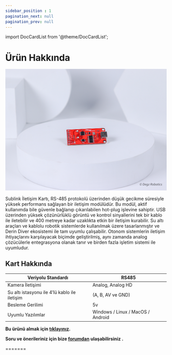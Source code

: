 ```yaml
---
sidebar_position : 1
pagination_next: null
pagination_prev: null
---
```


import DocCardList from '@theme/DocCardList';

# Ürün Hakkında

![Sublink iletişim Modülü](./image/sublink-5.jpg)

Sublink İletişim Kartı, RS-485 protokolü üzerinden düşük gecikme süresiyle yüksek performans sağlayan bir iletişim modülüdür. Bu modül, aktif kullanımda bile güvenle bağlanıp çıkarılabilen hot-plug işlevine sahiptir. USB üzerinden yüksek çözünürlüklü görüntü ve kontrol sinyallerini tek bir kablo ile iletebilir ve 400 metreye kadar uzaklıkta etkin bir iletişim kurabilir. Su altı araçları ve kablolu robotik sistemlerde kullanılmak üzere tasarlanmıştır ve Derin Diver ekosistemi ile tam uyumlu çalışabilir. Otonom sistemlerin iletişim ihtiyaçlarını karşılayacak biçimde geliştirilmiş, aynı zamanda analog çözücülerle entegrasyona olanak tanır ve birden fazla işletim sistemi ile uyumludur.



 

## Kart Hakkında

| Veriyolu Standardı                             | RS485             |
|------------------------------------------------|-------------------|
| Kamera İletişimi                               | Analog, Analog HD |
| Su altı istasyonu ile 4’lü kablo ile iletişim  | (A, B, AV ve GND) |
| Besleme Gerilimi                               | 5v                |
| Uyumlu Yazılımlar                              | Windows / Linux / MacOS / Android |



**Bu ürünü almak için [tıklayınız](https://degzrobotics.com/product/iletisim-karti-degz-sublink/).**  

**Soru ve önerileriniz için bize [forumdan](https://forum.degzrobotics.com/)    ulaşabilirsiniz .**

<DocCardList />
=======

